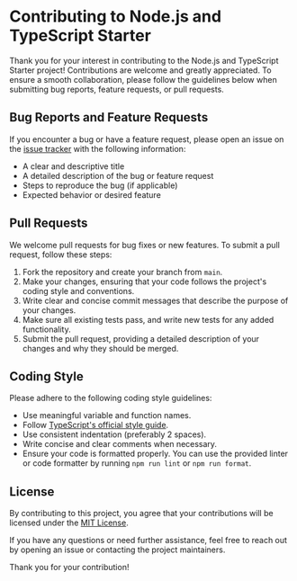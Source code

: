 # Contributing to Node.js and TypeScript Starter

Thank you for your interest in contributing to the Node.js and TypeScript Starter project! Contributions are welcome and greatly appreciated. To ensure a smooth collaboration, please follow the guidelines below when submitting bug reports, feature requests, or pull requests.

## Bug Reports and Feature Requests

If you encounter a bug or have a feature request, please open an issue on the [issue tracker](https://github.com/your/repository/issues) with the following information:

- A clear and descriptive title
- A detailed description of the bug or feature request
- Steps to reproduce the bug (if applicable)
- Expected behavior or desired feature

## Pull Requests

We welcome pull requests for bug fixes or new features. To submit a pull request, follow these steps:

1. Fork the repository and create your branch from `main`.
2. Make your changes, ensuring that your code follows the project's coding style and conventions.
3. Write clear and concise commit messages that describe the purpose of your changes.
4. Make sure all existing tests pass, and write new tests for any added functionality.
5. Submit the pull request, providing a detailed description of your changes and why they should be merged.

## Coding Style

Please adhere to the following coding style guidelines:

- Use meaningful variable and function names.
- Follow [TypeScript's official style guide](https://github.com/microsoft/TypeScript/wiki/Coding-guidelines).
- Use consistent indentation (preferably 2 spaces).
- Write concise and clear comments when necessary.
- Ensure your code is formatted properly. You can use the provided linter or code formatter by running `npm run lint` or `npm run format`.

## License

By contributing to this project, you agree that your contributions will be licensed under the [MIT License](LICENSE).

If you have any questions or need further assistance, feel free to reach out by opening an issue or contacting the project maintainers.

Thank you for your contribution!
